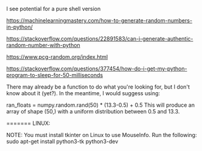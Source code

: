 I see potential for a pure shell version



https://machinelearningmastery.com/how-to-generate-random-numbers-in-python/

https://stackoverflow.com/questions/22891583/can-i-generate-authentic-random-number-with-python

https://www.pcg-random.org/index.html


https://stackoverflow.com/questions/377454/how-do-i-get-my-python-program-to-sleep-for-50-milliseconds


There may already be a function to do what you're looking for, but I don't know about it (yet?). In the meantime, I would suggess using:

ran_floats = numpy.random.rand(50) * (13.3-0.5) + 0.5
This will produce an array of shape (50,) with a uniform distribution between 0.5 and 13.3.

=======
LINUX:

NOTE: You must install tkinter on Linux to use MouseInfo. Run the following: sudo apt-get install python3-tk python3-dev
